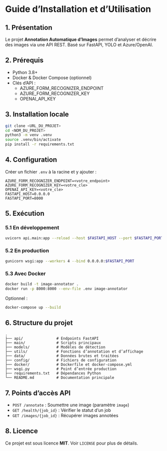 # Guide d’Installation et d’Utilisation

## 1. Présentation
Le projet **Annotation Automatique d’Images** permet d’analyser et décrire des images via une API REST. Basé sur FastAPI, YOLO et Azure/OpenAI.

## 2. Prérequis
- Python 3.8+
- Docker & Docker Compose (optionnel)
- Clés d’API :
  - AZURE_FORM_RECOGNIZER_ENDPOINT
  - AZURE_FORM_RECOGNIZER_KEY
  - OPENAI_API_KEY

## 3. Installation locale
```bash
git clone <URL_DU_PROJET>
cd <NOM_DU_PROJET>
python3 -m venv .venv
source .venv/bin/activate
pip install -r requirements.txt
```

## 4. Configuration
Créer un fichier `.env` à la racine et y ajouter :
```dotenv
AZURE_FORM_RECOGNIZER_ENDPOINT=<votre_endpoint>
AZURE_FORM_RECOGNIZER_KEY=<votre_cle>
OPENAI_API_KEY=<votre_cle>
FASTAPI_HOST=0.0.0.0
FASTAPI_PORT=8000
```

## 5. Exécution

### 5.1 En développement
```bash
uvicorn api.main:app --reload --host $FASTAPI_HOST --port $FASTAPI_PORT
```

### 5.2 En production
```bash
gunicorn wsgi:app --workers 4 --bind 0.0.0.0:$FASTAPI_PORT
```

### 5.3 Avec Docker
```bash
docker build -t image-annotator .
docker run -p 8000:8000 --env-file .env image-annotator
```

Optionnel :
```bash
docker-compose up --build
```

## 6. Structure du projet
```
.
├── api/               # Endpoints FastAPI
├── main/              # Scripts principaux
├── models/            # Modèles de détection
├── utils/             # Fonctions d’annotation et d’affichage
├── data/              # Données brutes et traitées
├── config/            # Fichiers de configuration
├── docker/            # Dockerfile et docker-compose.yml
├── wsgi.py            # Point d’entrée production
├── requirements.txt   # Dépendances Python
└── README.md          # Documentation principale
```

## 7. Points d’accès API
- `POST /annotate` : Soumettre une image (paramètre `image`)
- `GET /health/{job_id}` : Vérifier le statut d’un job
- `GET /images/{job_id}` : Récupérer images annotées

## 8. Licence
Ce projet est sous licence **MIT**. Voir `LICENSE` pour plus de détails.

